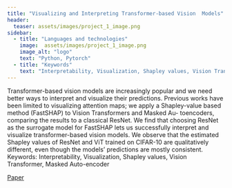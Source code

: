 ```yaml
---
title: "Visualizing and Interpreting Transformer-based Vision  Models"
header:
  teaser: assets/images/project_1_image.png
sidebar:
  - title: "Languages and technologies"
    image:  assets/images/project_1_image.png
    image_alt: "logo"
    text: "Python, Pytorch"
  - title: "Keywords"
    text: "Interpretability, Visualization, Shapley values, Vision Transformer, Masked Auto-encoder"
---
```


Transformer-based vision models are increasingly popular and we need better ways to interpret and visualize their predictions. Previous works have been limited to visualizing attention maps; we apply a Shapley-value based method (FastSHAP) to Vision Transformers and Masked Au- toencoders, comparing the results to a classical ResNet. We find that choosing ResNet as the surrogate model for FastSHAP lets us successfully interpret and visualize transformer-based vision models. We observe that the estimated Shapley values of ResNet and ViT trained on CIFAR-10 are qualitatively different, even though the models’ predictions are mostly consistent. Keywords: Interpretability, Visualization, Shapley values, Vision Transformer, Masked Auto-encoder

[Paper](https://roldanjrgl.github.io/files/visualizing_and_interpreting_transformer_based_vision_models.pdf)

[//]: # ( TODO: Update project repository - include proper credit to original FastSHAP authors)
[//]: # (# [Github]&#40;https://github.com/roldanjrgl/ml_project&#41;)
